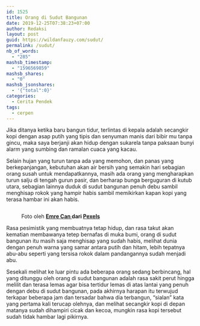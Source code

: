 ```yaml
---
id: 1525
title: Orang di Sudut Bangunan
date: 2019-12-25T07:38:23+07:00
author: Redaksi
layout: post
guid: https://wildanfauzy.com/sudut/
permalink: /sudut/
nb_of_words:
  - "285"
mashsb_timestamp:
  - "1596569859"
mashsb_shares:
  - "0"
mashsb_jsonshares:
  - '{"total":0}'
categories:
  - Cerita Pendek
tags:
  - cerpen
---
```

Jika ditanya ketika baru bangun tidur, terlintas di kepala adalah secangkir kopi dengan asap putih yang tipis dan senyuman manis dari bibir mu tanpa gincu, maka saya berjanji akan hidup dengan sukarela tanpa paksaan bunyi alarm yang sumbing dan ramalan cuaca yang kacau.

Selain hujan yang turun tanpa ada yang memohon, dan panas yang berkepanjangan, kebutuhan akan air bersih yang semakin hari sebagian orang susah untuk mendapatkannya, masih ada orang yang mengharapkan turun salju di tengah gurun pasir, dan berharap bunga berguguran di kutub utara, sebagian lainnya duduk di sudut bangunan penuh debu sambil menghisap rokok yang hampir habis sambil memikirkan kapan kopi yang terasa hambar ini akan habis.<figure class="wp-block-image size-large">

<img src="https://wildanfauzyart.files.wordpress.com/2020/04/8e39e-low-angle-photography-of-corner-of-building-2079289.jpg?w=768&#038;h=682" alt="" class="wp-image-1524" data-recalc-dims="1" /> <figcaption>Foto oleh&nbsp;**[Emre Can&nbsp;](https://www.pexels.com/id-id/@emrecan?utm_content=attributionCopyText&utm_medium=referral&utm_source=pexels)**dari&nbsp;**[Pexels](https://www.pexels.com/id-id/foto/apartemen-arsitektur-bangunan-bidikan-sudut-sempit-2079289/?utm_content=attributionCopyText&utm_medium=referral&utm_source=pexels)**</figcaption></figure> 

Rasa pesimistik yang membuatnya tetap hidup, dan rasa takut akan kematian membawanya tetep bernafas di muka bumi, orang di sudut bangunan itu masih saja menghisap yang sudah habis, melihat dunia dengan penuh warna yang samar antara putih dan hitam, lebih tepatnya abu-abu seperti yang tersisa rokok dalam pandangannya sudah menjadi abu.

Sesekali melihat ke luar pintu ada beberapa orang sedang berbincang, hal yang ditunggu oleh orang di sudut bangunan adalah rasa sakit perut hingga melilit dan terasa lemas agar bisa tertidur lemas di atas lantai yang penuh dengan debu di sudut bangunan, pada akhirnya harapan itu terwujud terkapar beberapa jam dan tersadar bahwa dia terbangun, &#8220;sialan&#8221; kata yang pertama kali terucap olehnya, dan melihat secangkir kopi di depan matanya sudah dihampiri cicak dan kecoa, mungkin rasa kopi tersebut sudah tidak hambar lagi pikirnya.